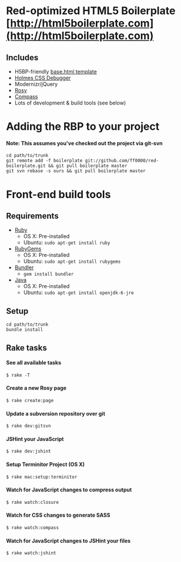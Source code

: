 Red-optimized HTML5 Boilerplate [http://html5boilerplate.com](http://html5boilerplate.com)
==========================================================================================

## Includes

- H5BP-friendly [base.html template](/ff0000/red-boilerplate/project/templates/base.html)
- [Holmes CSS Debugger](http://www.red-root.com/sandbox/holmes/)
- Modernizr/jQuery
- [Rosy](/ff0000/rosy)
- [Compass](/ff0000/red-compass-framework)
- Lots of development & build tools (see below)

Adding the RBP to your project
==============================

#### Note: This assumes you've checked out the project via git-svn

    cd path/to/trunk
    git remote add -f boilerplate git://github.com/ff0000/red-boilerplate.git && git pull boilerplate master
    git svn rebase -s ours && git pull boilerplate master

Front-end build tools
=====================

## Requirements

- [Ruby](http://www.ruby-lang.org/en/)
	- OS X: Pre-installed
	- Ubuntu: `sudo apt-get install ruby`
- [RubyGems](http://rubygems.org/)
	- OS X: Pre-installed
	- Ubuntu: `sudo apt-get install rubygems`
- [Bundler](http://gembundler.com/)
	- `gem install bundler`
- [Java](http://www.java.com/en/download/index.jsp)
	- OS X: Pre-installed
	- Ubuntu: `sudo apt-get install openjdk-6-jre`

## Setup

    cd path/to/trunk
    bundle install

## Rake tasks

#### See all available tasks
	$ rake -T

#### Create a new Rosy page
	$ rake create:page

#### Update a subversion repository over git
	$ rake dev:gitsvn

#### JSHint your JavaScript
	$ rake dev:jshint

#### Setup Terminitor Project (OS X)
	$ rake mac:setup:terminitor

#### Watch for JavaScript changes to compress output
	$ rake watch:closure

#### Watch for CSS changes to generate SASS
	$ rake watch:compass

#### Watch for JavaScript changes to JSHint your files
	$ rake watch:jshint
